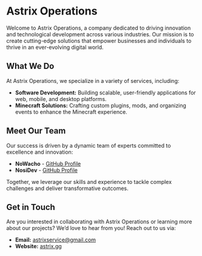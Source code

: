 # Astrix Operations

Welcome to Astrix Operations, a company dedicated to driving innovation and technological development across various industries. Our mission is to create cutting-edge solutions that empower businesses and individuals to thrive in an ever-evolving digital world.

## What We Do

At Astrix Operations, we specialize in a variety of services, including:

- **Software Development:** Building scalable, user-friendly applications for web, mobile, and desktop platforms.
- **Minecraft Solutions:** Crafting custom plugins, mods, and organizing events to enhance the Minecraft experience.

## Meet Our Team

Our success is driven by a dynamic team of experts committed to excellence and innovation:

- **NoWacho** - [GitHub Profile](https://github.com/Nowacho)
- **NosiDev** - [GitHub Profile](https://github.com/NosiDev)

Together, we leverage our skills and experience to tackle complex challenges and deliver transformative outcomes.

## Get in Touch

Are you interested in collaborating with Astrix Operations or learning more about our projects? We’d love to hear from you! Reach out to us via:

- **Email:** [astrixservice@gmail.com](mailto\:astrixservice@gmail.com)
- **Website:** [astrix.gg](http://astrix.gg)
